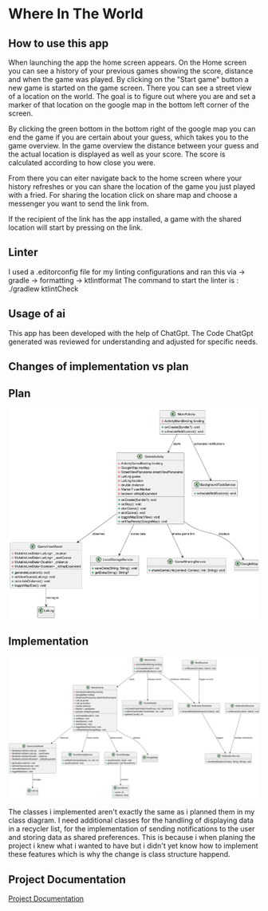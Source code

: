 # Where In The World

## How to use this app

When launching the app the home screen appears.
On the Home screen you can see a history of your previous games showing the score, distance and when the game was played.
By clicking on the "Start game" button a new game is started on the game screen.
There you can see a street view of a location on the world.
The goal is to figure out where you are and set a marker of that location on the google map in the bottom left corner of the screen.

By clicking the green bottom in the bottom right of the google map you can end the game if you are certain about your guess, which takes you to the game overview.
In the game overview the distance between your guess and the actual location is displayed as well as your score. The score is calculated according to how close you were.

From there you can eiter navigate back to the home screen where your history refreshes or you can share the location of the game you just played with a fried.
For sharing the location click on share map and choose a messenger you want to send the link from.

If the recipient of the link has the app installed, a game with the shared location will start by pressing on the link.

## Linter

I used a .editorconfig file for my linting configurations and ran this via -> gradle -> formatting -> ktlintformat
The command to start the linter is : ./gradlew ktlintCheck

## Usage of ai

This app has been developed with the help of ChatGpt.
The Code ChatGpt generated was reviewed for understanding and adjusted for specific needs.

## Changes of implementation vs plan

## Plan

![Class Diagram](app/assets/ClassDiagramm.png)

## Implementation
![Implemented Class Diagram](app/assets/Screenshot%202025-02-28%20113344.png)

The classes i implemented aren't exactly the same as i planned them in my class diagram.
I need additional classes for the handling of displaying data in a recycler list, for the implementation of sending notifications to the user and storing data as shared preferences.
This is because i when planing the project i knew what i wanted to have but i didn't yet know how to implement these features which is why the change is class structure happend.

## Project Documentation

[Project Documentation](app/assets/WhereInTheWorld.pdf)

